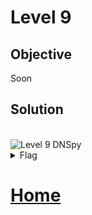 # Level 9

## Objective
Soon

## Solution

<br/>
<img alt="Level 9 DNSpy" src="img/L9.png" title="DNSpy IL Code"/>
<br/>

<details>
<summary>Flag</summary>
GHCTF{nice_shooting_tex}  
<br/>
<img alt="Level 9 solution" height="400" src="img/L9.png" title="Flag" width="400"/>
</details>

# [Home](README.md)
